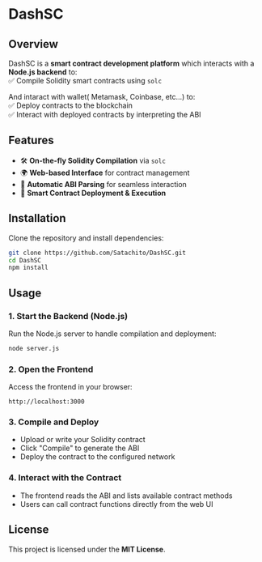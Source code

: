 # DashSC  

## Overview  
DashSC is a **smart contract development platform** which interacts with a **Node.js backend** to:  
✅ Compile Solidity smart contracts using `solc`

And intaract with wallet( Metamask, Coinbase, etc...) to:  
✅ Deploy contracts to the blockchain  
✅ Interact with deployed contracts by interpreting the ABI  

## Features  
- 🛠 **On-the-fly Solidity Compilation** via `solc`  
- 🌍 **Web-based Interface** for contract management  
- 🔗 **Automatic ABI Parsing** for seamless interaction  
- 🚀 **Smart Contract Deployment & Execution**  

## Installation  

Clone the repository and install dependencies:  

```sh
git clone https://github.com/Satachito/DashSC.git
cd DashSC
npm install
```

## Usage  

### 1. Start the Backend (Node.js)  
Run the Node.js server to handle compilation and deployment:  

```sh
node server.js
```

### 2. Open the Frontend  
Access the frontend in your browser:  

```
http://localhost:3000
```

### 3. Compile and Deploy  
- Upload or write your Solidity contract  
- Click "Compile" to generate the ABI  
- Deploy the contract to the configured network  

### 4. Interact with the Contract  
- The frontend reads the ABI and lists available contract methods  
- Users can call contract functions directly from the web UI  

## License  
This project is licensed under the **MIT License**.  

